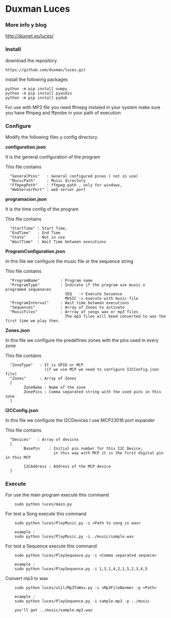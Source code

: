 # Duxman Luces
### More info y blog

http://duxnet.es/luces/

### Install
download the repository
````
https://github.com/duxman/luces.git
````
install the following packages
````
python -m pip install numpy
python -m pip install pyaudio
python -m pip install pydub
````
For use with MP3 file you need ffmepg instaled in your system 
make sure you have ffmpeg and ffprobe in your path of execution

### Configure
Modify the following files y config directory.

**configuration.json**

It is the general configuration of the program

This file contains 

````
  "GeneralPins"   : General configured pines ( not in use)
  "MusicPath"     : Music directory
  "FfmpegPath"    : ffmpeg path , only for windows,
  "WebServerPort" : web server port
````

**programacion.json**

It is the time config of the program
 
This file contains 

````
  "StartTime" : Start Time,
  "EndTime"   : End Time
  "State"     : Not in use
  "WaitTime"  : Wait Time between executions
````

**ProgramConfiguration.json**

In this file we configure the music file or the sequence string  

This file contains 

````
  "ProgramName"         : Program name
  "ProgramType"         : Indicate if the program use music o programed sequeneces
                          SEQ   -> Execute Secuence
                          MUSIC -> execute with music file 
  "ProgramInterval"     : Wait time between executions
  "Sequences"           : Array of Zones to activate 
  "MusicFiles"          : Arrray of songs wav or mp3 files
                          The mp3 files will beed converted to wav the first time we play then.                    
````
**Zones.json**

In this file we configure the predefines zones with the pins used in every zone

This file contains 

````
  "ZoneType"   : It is GPIO or MCP
                 (if we use MCP we need to configure I2CConfig.json file)
  "Zones"      : Array of Zones
  [
        ZoneName : Name of the zone
        ZonePins : Comma separated string with the used pins in this zone
  ]                                     
````

**I2CConfig.json**

In this file we configure the I2CDevices I use MCP23016 port expander 

This file contains 

````
  "Devices"   : Array of devices                   
  [
        BasePin    : Initial pin number for this I2C Device, 
                     in this way with MCP it is the first digital pin in this MCP 
        
        I2CAddress : Address of the MCP device
  ]                                     
````


### Execute

For use the main program execute this command
````
    sudo python luces/main.py
````

For test a Song execute this command
````
    sudo python luces/PlayMusic.py -i <Path to song in wav>
    
    example :
    sudo python luces/PlayMusic.py -i ./music/sample.wav
````

For test a Sequence execute this command
````
    sudo python luces/PlaySequence.py -i <Comma separated sequece>
    
    example :
    sudo python luces/PlaySequence.py -i 1,3,1,4,2,1,5,2,3,4,5    
````

Convert mp3 to wav
````
    sudo python luces/util/Mp3ToWav.py -i <Mp3FileNanme> -p <Path>
    
    example :
    sudo python luces/PlaySequence.py -i sample.mp3 -p ../music
    
    you'll get ../music/sample.mp3.wav    
````

